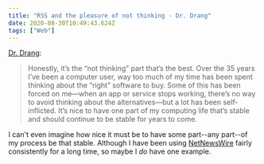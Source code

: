 ```yaml
---
title: "RSS and the pleasure of not thinking - Dr. Drang"
date: 2020-08-30T10:49:43.624Z
tags: ["Web"]
---
```


[Dr. Drang](https://leancrew.com/all-this/2020/08/rss-and-the-pleasure-of-not-thinking/):

> Honestly, it’s the “not thinking” part that’s the best. Over the 35 years I’ve been a computer user, way too much of my time has been spent thinking about the “right” software to buy. Some of this has been forced on me—when an app or service stops working, there’s no way to avoid thinking about the alternatives—but a lot has been self-inflicted. It’s nice to have one part of my computing life that’s stable and should continue to be stable for years to come.

I can't even imagine how nice it must be to have some part--any part--of my process be that stable. Although I have been using [NetNewsWire](https://ranchero.com/netnewswire/) fairly consistently for a long time, so maybe I _do_ have one example.
